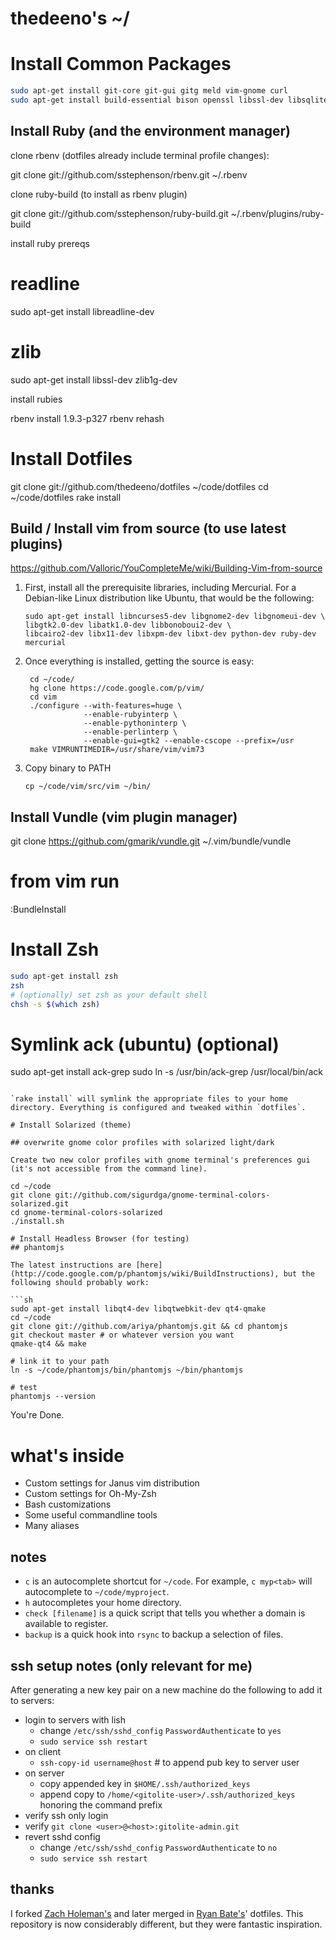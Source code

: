 # thedeeno's ~/

# Install Common Packages

```sh
sudo apt-get install git-core git-gui gitg meld vim-gnome curl
sudo apt-get install build-essential bison openssl libssl-dev libsqlite3-0 libsqlite3-dev sqlite3 libxml2-dev libmysqlclient-dev libxslt-dev libxml2-dev 
```

## Install Ruby (and the environment manager)

clone rbenv (dotfiles already include terminal profile changes):

  git clone git://github.com/sstephenson/rbenv.git ~/.rbenv

clone ruby-build (to install as rbenv plugin)

  git clone git://github.com/sstephenson/ruby-build.git ~/.rbenv/plugins/ruby-build

install ruby prereqs

  # readline
  sudo apt-get install libreadline-dev

  # zlib
  sudo apt-get install libssl-dev zlib1g-dev

install rubies

  rbenv install 1.9.3-p327
  rbenv rehash


# Install Dotfiles
git clone git://github.com/thedeeno/dotfiles ~/code/dotfiles 
cd ~/code/dotfiles
rake install

## Build / Install vim from source (to use latest plugins)

https://github.com/Valloric/YouCompleteMe/wiki/Building-Vim-from-source

1.  First, install all the prerequisite libraries, including Mercurial. For a Debian-like Linux distribution like Ubuntu, that would be the following:

        sudo apt-get install libncurses5-dev libgnome2-dev libgnomeui-dev \
        libgtk2.0-dev libatk1.0-dev libbonoboui2-dev \
        libcairo2-dev libx11-dev libxpm-dev libxt-dev python-dev ruby-dev mercurial

2. Once everything is installed, getting the source is easy:

        cd ~/code/
        hg clone https://code.google.com/p/vim/
        cd vim
        ./configure --with-features=huge \
                    --enable-rubyinterp \
                    --enable-pythoninterp \
                    --enable-perlinterp \
                    --enable-gui=gtk2 --enable-cscope --prefix=/usr
        make VIMRUNTIMEDIR=/usr/share/vim/vim73

3. Copy binary to PATH

       cp ~/code/vim/src/vim ~/bin/

## Install Vundle (vim plugin manager)

  git clone https://github.com/gmarik/vundle.git ~/.vim/bundle/vundle

  # from vim run
  :BundleInstall

# Install Zsh

  ```sh
  sudo apt-get install zsh
  zsh
  # (optionally) set zsh as your default shell
  chsh -s $(which zsh)
  ```

# Symlink ack (ubuntu) (optional)
sudo apt-get install ack-grep
sudo ln -s /usr/bin/ack-grep /usr/local/bin/ack
```

`rake install` will symlink the appropriate files to your home directory. Everything is configured and tweaked within `dotfiles`.

# Install Solarized (theme)

## overwrite gnome color profiles with solarized light/dark

Create two new color profiles with gnome terminal's preferences gui
(it's not accessible from the command line).

cd ~/code
git clone git://github.com/sigurdga/gnome-terminal-colors-solarized.git
cd gnome-terminal-colors-solarized
./install.sh

# Install Headless Browser (for testing)
## phantomjs

The latest instructions are [here](http://code.google.com/p/phantomjs/wiki/BuildInstructions), but the following should probably work:

```sh
sudo apt-get install libqt4-dev libqtwebkit-dev qt4-qmake
cd ~/code
git clone git://github.com/ariya/phantomjs.git && cd phantomjs
git checkout master # or whatever version you want
qmake-qt4 && make

# link it to your path
ln -s ~/code/phantomjs/bin/phantomjs ~/bin/phantomjs

# test
phantomjs --version
```

You're Done.

# what's inside

- Custom settings for Janus vim distribution
- Custom settings for Oh-My-Zsh
- Bash customizations
- Some useful commandline tools
- Many aliases

## notes
- `c` is an autocomplete shortcut for `~/code`. For example, 
  `c myp<tab>` will autocomplete to `~/code/myproject`.
- `h` autocompletes your home directory.
- `check [filename]` is a quick script that tells you whether a domain is
  available to register.
- `backup` is a quick hook into `rsync` to backup a selection of files.

## ssh setup notes (only relevant for me)

After generating a new key pair on a new machine do the following to add
it to servers:

- login to servers with lish 
  - change `/etc/ssh/sshd_config` `PasswordAuthenticate` to `yes`
  - `sudo service ssh restart`
- on client
  - `ssh-copy-id username@host` # to append pub key to server user
- on server
  - copy appended key in `$HOME/.ssh/authorized_keys` 
  - append copy to `/home/<gitolite-user>/.ssh/authorized_keys` honoring the command prefix
- verify ssh only login
- verify `git clone <user>@<host>:gitolite-admin.git`
- revert sshd config
  - change `/etc/ssh/sshd_config` `PasswordAuthenticate` to `no`
  - `sudo service ssh restart`

## thanks

I forked [Zach Holeman's](http://github.com/holman) and later merged in 
[Ryan Bate's](http://github.com/ryanb)' dotfiles. This repository is now
considerably different, but they were fantastic inspiration.
